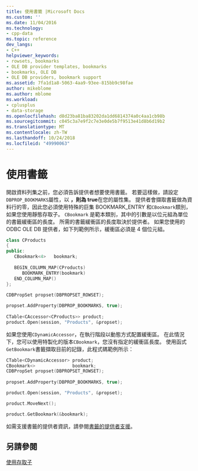 ```yaml
---
title: 使用書籤 |Microsoft Docs
ms.custom: ''
ms.date: 11/04/2016
ms.technology:
- cpp-data
ms.topic: reference
dev_langs:
- C++
helpviewer_keywords:
- rowsets, bookmarks
- OLE DB provider templates, bookmarks
- bookmarks, OLE DB
- OLE DB providers, bookmark support
ms.assetid: 7fa1d1a8-5063-4aa9-93ee-815bb9c98fae
author: mikeblome
ms.author: mblome
ms.workload:
- cplusplus
- data-storage
ms.openlocfilehash: d8d23ba81ba83202da1dd6814374a0c4aa1cb98b
ms.sourcegitcommit: c045c3a7e9f2c7e3e0de5b7f9513e41d8b6d19b2
ms.translationtype: MT
ms.contentlocale: zh-TW
ms.lasthandoff: 10/24/2018
ms.locfileid: "49990063"
---
```

# <a name="using-bookmarks"></a>使用書籤

開啟資料列集之前，您必須告訴提供者想要使用書籤。 若要這樣做，請設定`DBPROP_BOOKMARKS`屬性，以 **，則為 true**在您的屬性集。 提供者會擷取書籤做為資料行的零，因此您必須使用特殊的巨集 BOOKMARK_ENTRY 和`CBookmark`類別，如果您使用靜態存取子。 `CBookmark` 是範本類別，其中的引數是以位元組為單位的書籤緩衝區的長度。 所需的書籤緩衝區的長度取決於提供者。 如果您使用的 ODBC OLE DB 提供者，如下列範例所示，緩衝區必須是 4 個位元組。  
  
```cpp  
class CProducts  
{  
public:  
   CBookmark<4>   bookmark;  
  
   BEGIN_COLUMN_MAP(CProducts)  
      BOOKMARK_ENTRY(bookmark)  
   END_COLUMN_MAP()  
};  
  
CDBPropSet propset(DBPROPSET_ROWSET);  

propset.AddProperty(DBPROP_BOOKMARKS, true);  
  
CTable<CAccessor<CProducts>> product;  
product.Open(session, "Products", &propset);  
```  
  
如果您使用`CDynamicAccessor`，在執行階段以動態方式配置緩衝區。 在此情況下，您可以使用特製化的版本`CBookmark`，您沒有指定的緩衝區長度。 使用函式`GetBookmark`書籤擷取目前的記錄，此程式碼範例所示：  
  
```cpp  
CTable<CDynamicAccessor> product;  
CBookmark<>              bookmark;  
CDBPropSet propset(DBPROPSET_ROWSET);  
  
propset.AddProperty(DBPROP_BOOKMARKS, true);  

product.Open(session, "Products", &propset);  

product.MoveNext();  

product.GetBookmark(&bookmark);  
```  
  
如需支援書籤的提供者資訊，請參閱[書籤的提供者支援](../../data/oledb/provider-support-for-bookmarks.md)。  
  
## <a name="see-also"></a>另請參閱  

[使用存取子](../../data/oledb/using-accessors.md)